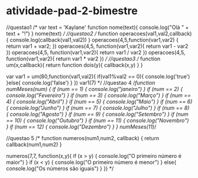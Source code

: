 # atividade-pad-2-bimestre

//questao1
/*
var text = 'Kaylane'
function nome(text){
  console.log("Olá " + text + "!")
}
nome(text)
*/
//questao2
/*
function operacoes(val1,val2,callback)
{
  console.log(callback(val1,val2))
}
operacoes(4,5,function(var1,var2)
{
  return var1 + var2;
})
operacoes(4,5, function(var1,var2){
  return var1 - var2
})
operacoes(4,5, function(var1,var2){
  return var1 / var2
})
operacoes(4,5, function(var1,var2){
  return var1 * var2
})
*/
//questao3
/*
function um(x,callback){
  return function dois(y){
    callback(x,y)
  }
}

var var1 = um(80,function(val1,val2){
  if(val1%val2 == 0){
    console.log('true')
  }else{
    console.log('false')
  }
})
var1(7)
*/
//questao 4
/*function numMeses(num) {
  if (num == 1) {
    console.log("janeiro")
  }
  if (num == 2) {
    console.log("Fevereiro")
  }
  if (num == 3) {
    console.log("Março")
  }
  if (num == 4) {
    console.log("Abril")
  }
  if (num == 5) {
    console.log("Maio")
  }
  if (num == 6) {
    console.log("Junho")
  }
  if (num == 7) {
    console.log("Julho")
  }
  if (num == 8) {
    console.log("Agosto")
  }
  if (num == 9) {
    console.log("Setembro")
  }
  if (num == 10) {
    console.log("Outubro")
  }
  if (num == 11) {
    console.log("Novembro")
  }
  if (num == 12) {
    console.log("Dezembro")
  }
}
numMeses(11)*/

//questao 5
/*
function numeros(num1,num2, callback)
{ 
  return callback(num1,num2)
}

numeros(7,7, function(x,y){
  if (x > y) {
    console.log("O primeiro número é maior")
  }
  if (x < y) {
    console.log("O primeiro número é menor")
  }
  else{
    console.log("Os números são iguais")
  }
})
*/
